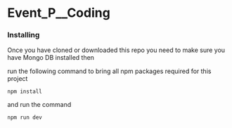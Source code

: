 # Event_P__Coding




### Installing

Once you have cloned or downloaded this repo you need to make sure you have Mongo DB installed then

run the following command to bring all npm packages required for this project

```
npm install 
```

and run the  command

```
npm run dev 

```
